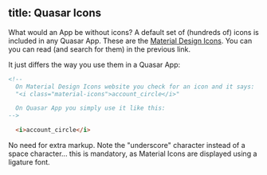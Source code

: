 title: Quasar Icons
---
What would an App be without icons? A default set of (hundreds of) icons is included in any Quasar App.
These are the [Material Design Icons](https://design.google.com/icons/). You can you can read (and search for them) in the previous link.

It just differs the way you use them in a Quasar App:
``` html
<!--
  On Material Design Icons website you check for an icon and it says:
  "<i class="material-icons">account_circle</i>"

  On Quasar App you simply use it like this:
-->

  <i>account_circle</i>
```

No need for extra markup. Note the "underscore" character instead of a space character... this is mandatory, as Material Icons are displayed using a ligature font.
